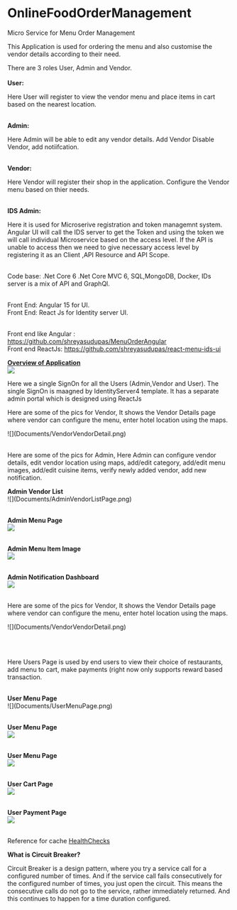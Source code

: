 # OnlineFoodOrderManagement
Micro Service for Menu Order Management

This Application is used for ordering the menu and also customise the vendor details according to their need.

There are 3 roles User, Admin and Vendor.<br/><br/>
<b>User:</b> <p>Here User will register to view the vendor menu and place items in cart based on the nearest location.</p><br/>
<b>Admin:</b> <p>Here Admin will be able to edit any vendor details. Add Vendor Disable Vendor, add notiifcation.</p><br/>
<b>Vendor:</b> <p>Here Vendor will register their shop in the application. Configure the Vendor menu based on thier needs.</p><br/>
<b>IDS Admin:</b> <p>Here it is used for Microserive registration and token managemnt system. Angular UI will call the IDS server to get the Token and using
the  token we will call individual Microservice based on the access level. If the API is unable to access then we need to give necessary access level by
registering it as an Client ,API Resource and API Scope.
</p><br/>
Code base: .Net Core 6 .Net Core MVC 6, SQL,MongoDB, Docker, IDs server is a mix of API and GraphQl.<br/><br/>

Front End: Angular 15 for UI. <br/>
Front End: React Js for Identity server UI.<br/><br/>

Front end like Angular : https://github.com/shreyasudupas/MenuOrderAngular <br/>
Front end ReactJs: https://github.com/shreyasudupas/react-menu-ids-ui <br/>

<b><u>Overview of Application</u></b> <br/>
![](Documents/OverviewDiagram.PNG)

<p>Here we a single SignOn for all the Users (Admin,Vendor and User). The single SignOn is maagned by IdentityServer4 template. It has a separate admin portal which is designed using ReactJs</p>

<p>Here are some of the pics for Vendor, It shows the Vendor Details page where vendor can configure the menu, enter hotel location using the maps.</p>
![](Documents/VendorVendorDetail.png)<br/><br/>

<p>Here are some of the pics for Admin, Here Admin can configure vendor details, edit vendor location using maps, add/edit category, add/edit menu images, add/edit cuisine items, verify newly added vendor, add new notification.</p>
<b>Admin Vendor List</b><br/>
![](Documents/AdminVendorListPage.png)<br/><br/>

<b>Admin Menu Page</b><br/>
![](Documents/AdminVendorMenuPage.png)<br/><br/>

<b>Admin Menu Item Image</b><br/>
![](Documents/AdminMenuItemImage.png)<br/><br/>

<b>Admin Notification Dashboard</b><br/>
![](Documents/AdminNotificationDashboard.png)<br/><br/>

<p>Here are some of the pics for Vendor, It shows the Vendor Details page where vendor can configure the menu, enter hotel location using the maps.</p>
![](Documents/VendorVendorDetail.png)</p><br/><br/>

<p>Here Users Page is used by end users to view their choice of restaurants, add menu to cart, make payments (right now only supports reward based transaction. </p><br/>
<b>User Menu Page</b><br/>
![](Documents/UserMenuPage.png)<br/><br/>

<b>User Menu Page</b><br/>
![](Documents/AdminVendorMenuPage.png)<br/><br/>

<b>User Menu Page</b><br/>
![](Documents/UserMenuDetailPage.png)<br/><br/>

<b>User Cart Page</b><br/>
![](Documents/UserCartPage.png)<br/><br/>

<b>User Payment Page</b><br/>
![](Documents/UserPaymentPage.png)<br/><br/>

<p> Reference for cache <a href="https://github.com/Xabaril/AspNetCore.Diagnostics.HealthChecks">HealthChecks</a></p>
 
 <p><b>What is Circuit Breaker?</b></p>
<p>Circuit Breaker is a design pattern, where you try a service call for a configured number of times. And if the service call 
fails consecutively for the configured number of times, you just open the circuit. This means the consecutive calls do not go
 to the service, rather immediately returned. And this continues to happen for a time duration configured.</p></br/><br/>

 </p>
 

